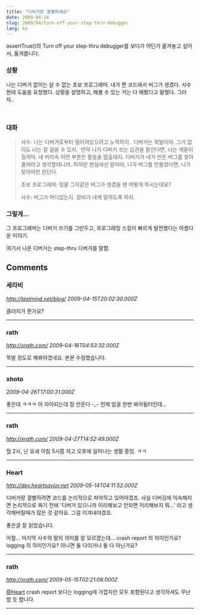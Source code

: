 ```yaml
---
title: "디버거랑 결별하세요"
date: 2009-04-14
slug: 2009/04/turn-off-your-step-thru-debugger
lang: ko
---
```


assertTrue()의 Turn off your step-thru debugger를 보다가 어딘가 옮겨놓고 싶어서, 옮겨봅니다. 

### 상황 

나는 디버거 없이는 살 수 없는 초보 프로그래머. 내가 짠 코드에서 버그가 생겼다. 사수한테 도움을 요청했다. 상황을 설명하고, 해볼 수 있는 거는 다 해봤다고 말했다. 그러자..

 

### 대화

> 사수: 나는 디버거로부터 떨어져있으려고 노력하지. 
> 디버거는 목발이야. 그거 없이도 너는 잘 걸을 수 있지. 
> 만약 니가 디버거 쓰는 습관을 들인다면, 너는 게을러질꺼야. 네 머리속 어떤 부분은 활동을 멈출테지. 디버거가 네가 만든 버그를 찾아줄꺼라고 생각할테니까. 하지만 현실에선 말이야, 니가 버그를 만들었다면, 니가 찾아야만 한단다. 
> 
> 초보 프로그래머: 정말 그지같은 버그가 생겼을 땐 어떻게 하시는데요? 
> 
> 사수: 버그가 어디있는지. 장비가 내게 말하도록 하지.
 

### 그렇게... 

그 프로그래머는 디버거 쓰기를 그만두고, 프로그래밍 스킬이 빠르게 발전했다는 아름다운 이야기. 

여기서 나온 디버거는 step-thru 디버거를 말함. 

## Comments

### 세라비
*http://lastmind.net/blog/*
*2009-04-15T20:02:30.000Z*

클러치가 뭔가요?

---

### rath
*http://xrath.com/*
*2009-04-16T04:53:32.000Z*

목발 정도로 해봐야겠네요. 본문 수정했습니다.

---

### xhoto
*2009-04-26T17:00:31.000Z*

좋은데 ㅋㅋㅋ
아 자야되는데 잠 안온다 -_-
언제 얼굴 한번 봐야될터인데...

---

### rath
*http://xrath.com/*
*2009-04-27T14:52:49.000Z*

헐 2시, 난 요새 아침 5시쯤 자고 오후에 일어나는 생활 중임. ㅋㅋ

---

### Heart
*http://dev.heartsavior.net*
*2009-05-14T04:11:52.000Z*

디버거랑 결별하려면 코드를 논리적으로 파악하고 있어야겠죠. 사실 디버깅에 익숙해지면 논리적으로 짜기 전에 '디버거 있으니까 이리해보고 안되면 저리해보지 뭐...' 라고 생각해버릴때가 많은 것 같아요. 그걸 이겨내야겠죠.

좋은글 잘 읽었습니다.

아참... 마지막 사수의 말의 의미를 잘 모르겠는데... crash report 의 의미인가요? logging 의 의미인가요? 아니면 둘 다이거나 둘 다 아닌가요?

---

### rath
*http://xrath.com/*
*2009-05-15T02:21:08.000Z*

[@Heart](#comment-8677)
crash report 보다는 logging에 가깝지만 모두 포함된다고 생각하셔도 무난할 듯 합니다.

---

